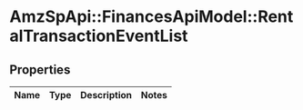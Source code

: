 # AmzSpApi::FinancesApiModel::RentalTransactionEventList

## Properties
Name | Type | Description | Notes
------------ | ------------- | ------------- | -------------

